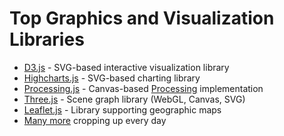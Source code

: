 # Top Graphics and Visualization Libraries

 * [D3.js](http://d3js.org/) - SVG-based interactive visualization library
 * [Highcharts.js](http://www.highcharts.com/) - SVG-based charting library
 * [Processing.js](http://processingjs.org/) - Canvas-based [Processing](http://processing.org/) implementation
 * [Three.js](http://threejs.org/) - Scene graph library (WebGL, Canvas, SVG)
 * [Leaflet.js](http://leafletjs.com/) - Library supporting geographic maps
 * [Many more](http://www.jquery4u.com/javascript/10-cool-javascript-drawing-canvas-libraries/) cropping up every day
